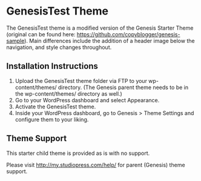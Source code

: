 # GenesisTest Theme

The GenesisTest theme is a modified version of the Genesis Starter Theme (original can be found here: https://github.com/copyblogger/genesis-sample).
Main differences include the addition of a header image below the navigation, and style changes throughout.


## Installation Instructions

1. Upload the GenesisTest theme folder via FTP to your wp-content/themes/ directory. (The Genesis parent theme needs to be in the wp-content/themes/ directory as well.)
2. Go to your WordPress dashboard and select Appearance.
3. Activate the GenesisTest theme.
4. Inside your WordPress dashboard, go to Genesis > Theme Settings and configure them to your liking.


## Theme Support

This starter child theme is provided as is with no support.

Please visit http://my.studiopress.com/help/ for parent (Genesis) theme support.
